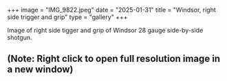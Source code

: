 +++
image = "IMG_9822.jpeg"
date = "2025-01-31"
title = "Windsor, right side trigger and grip"
type = "gallery"
+++

Image of right side tigger and grip of Windsor 28 gauge side-by-side shotgun.

## (Note: Right click to open full resolution image in a new window) ##
